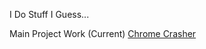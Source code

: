 I Do Stuff I Guess...

Main Project Work (Current)
[Chrome Crasher](https://github.com/The-Imortal-Crasher/chrome-crash/blob/main/index.html)
